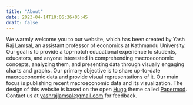 ```yaml
---
title: "About"
date: 2023-04-14T10:06:36+05:45
draft: false
---
```


We warmly welcome you to our website, which has been created by Yash Raj Lamsal, an assistant professor of economics at Kathmandu University. Our goal is to provide a top-notch educational experience to students, educators, and anyone interested in comprehending macroeconomic concepts, analyzing them, and presenting data through visually engaging charts and graphs. Our primary objective is to share up-to-date macroeconomic data and provide visual representations of it. Our main focus is publishing recent macroeconomic data and its visualization. The design of this website is based on the open  [Hugo](https://gohugo.io/)  theme called  [Papermod](https://themes.gohugo.io/themes/hugo-papermod/). Contact us at yashrajlamsal@gmail.com for feedback.